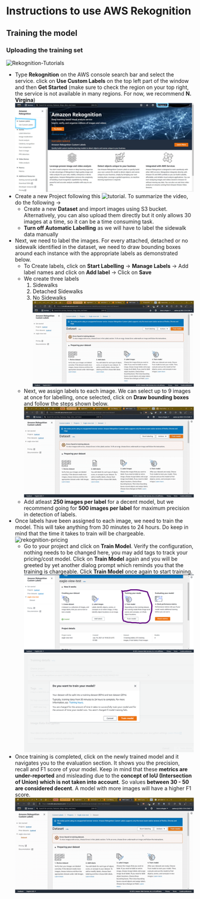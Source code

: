 # Instructions to use AWS Rekognition

## Training the model

### Uploading the training set
![Rekognition-Tutorials](https://console.aws.amazon.com/rekognition/custom-labels#/get-started/tutorials)

- Type **Rekognition** on the AWS console search bar and select the service. click on **Use Custom Labels** on the top left part of the window and then **Get Started** (make sure to check the region on your top right, the service is not available in many regions. For now, we recommend **N. Virgina**)
![Dashboard](../images/rekognition/Inkeddashboard.jpg)
- Create a new Project following this ![tutorial](https://www.youtube.com/watch?v=Mse5Jgh9n3M&t=2s).  To summarize the video, do the following ->
    - Create a new **Dataset** and import images using S3 bucket. Alternatively, you can also upload them directly but it only allows 30 images at a time, so it can be a time consuming task.
    - **Turn off Automatic Labelling** as we will have to label the sidewalk data manually
- Next, we need to label the images. For every attached, detached or no sidewalk identified in the dataset, we need to draw bounding boxes around each instance with the appropriate labels as demonstrated below.
    - To Create labels, click on **Start Labelling** -> **Manage Labels** -> Add label names and click on **Add label** -> Click on **Save**
    - We create three labels
        1. Sidewalks
        2. Detached Sidewalks
        3. No Sidewalks 
    ![adding-labels](../images/rekognition/labels.gif)
    - Next, we assign labels to each image. We can select up to 9 images at once for labelling, once selected, click on **Draw bounding boxes** and follow the steps shown below.
    ![drawing-bounding-boxes](../images/rekognition/boxes.gif)
    - Add atleast **250 images per label** for a decent model, but we recommend going for **500 images per label** for maximum precision in detection of labels.
- Once labels have been assigned to each image, we need to train the model. This will take anything from 30 minutes to 24 hours. Do keep in mind that the time it takes to train will be chargeable. ![rekognition-pricing](https://aws.amazon.com/rekognition/pricing/)
    - Go to your project and click on **Train Model**. Verify the configuration, nothing needs to be changed here, you may add tags to track your pricing/cost model. Click on **Train Model** again and you will be greeted by yet another dialog prompt which reminds you that the training is chargeable. Click **Train Model** once again to start training.
    ![train-model](../images/rekognition/training.png)
    ![train-confirm](../images/rekognition/train-confirm.png)
- Once training is completed, click on the newly trained model and it navigates you to the evaluation section. It shows you the precision, recall and F1 score of your model. Keep in mind that these **metrics are under-reported** and misleading due to the **concept of IoU (Intersection of Union) which is not taken into account**. So values **between 30 - 50 are considered decent**. A model with more images will have a higher F1 score.
![evaluation](../images/rekognition/evaluation.gif)
